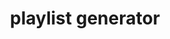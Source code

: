 ---
layout: page
title: playlist generator
description: "Generates playlist with user top Spotify items using VGGish embeddings"
img: assets/img/project-covers/playlist.gif
redirect: https://github.com/nabinkim0318/Customized_Playlist_Generator
importance: 1
category: tech
---